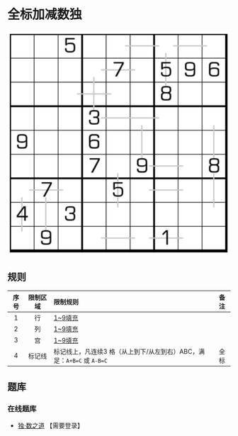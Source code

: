 # 全标加减数独

![题](../../../../../images/sudoku/全标加减数独.png)

## 规则

| 序号  | 限制区域 | 限制规则                                           | 备注  |
|:---:|:----:|:-----------------------------------------------|:---:|
|  1  |  行   | [1~9填充]                                        |     |
|  2  |  列   | [1~9填充]                                        |     |
|  3  |  宫   | [1~9填充]                                        |     |
|  4  | 标记线  | 标记线上，凡连续3 格（从上到下/从左到右）ABC，满足：`A+B=C` 或 `A-B=C` | 全标  |

## 题库

### 在线题库

- [独·数之道](http://www.sudokufans.org.cn/lx/game.index.php?type=z4) 【需要登录】

[1~9填充]: ../../../../../rules.md#1to9填充
